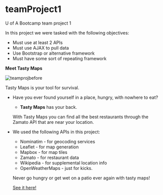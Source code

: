 # teamProject1
U of A Bootcamp team project 1

In this project we were tasked with the following objectives:

 - Must use at least 2 APIs
 - Must use AJAX to pull data
 - Use Bootstrap or alternative framework
 - Must have some sort of repeating framework
 
 **Meet Tasty Maps**
 
![teamprojbefore](https://user-images.githubusercontent.com/41648281/53414571-478ae380-398c-11e9-8821-569c0ce58dc3.gif)
 
 Tasty Maps is your tool for survival.
 
  - Have you ever found yourself in a place, hungry, with nowhere to eat?
     - **Tasty Maps** has your back.
     
     With Tasty Maps you can find all the best restaurants through the Zamato API that are near your location.
     
  - We used the following APIs in this project:
     - Nominatim - for geocoding services
     - Leaflet - for map generation
     - Mapbox - for map tiles
     - Zamato - for restaurant data
     - Wikipedia - for supplemental location info
     - OpenWeatherMaps - just for kicks.
     
     Never go hungry or get wet on a patio ever again with tasty maps!
     
     [See it here!](https://mochacosine1206.github.io/teamProject1/)
